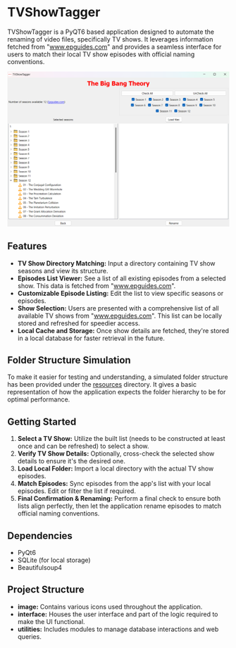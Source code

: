 # TVShowTagger

TVShowTagger is a PyQT6 based application designed to automate the renaming of video files, specifically TV shows. It leverages information fetched from "www.epguides.com" and provides a seamless interface for users to match their local TV show episodes with official naming conventions.

![App Screenshot](resources/ui.png)

## Features

- **TV Show Directory Matching:** Input a directory containing TV show seasons and view its structure.
- **Episodes List Viewer:** See a list of all existing episodes from a selected show. This data is fetched from "www.epguides.com".
- **Customizable Episode Listing:** Edit the list to view specific seasons or episodes.
- **Show Selection:** Users are presented with a comprehensive list of all available TV shows from "www.epguides.com". This list can be locally stored and refreshed for speedier access.
- **Local Cache and Storage:** Once show details are fetched, they're stored in a local database for faster retrieval in the future.

## Folder Structure Simulation

To make it easier for testing and understanding, a simulated folder structure has been provided under the [resources](https://github.com/ypasquazzo/TVShowTagger/tree/main/resources) directory. It gives a basic representation of how the application expects the folder hierarchy to be for optimal performance.

## Getting Started

1. **Select a TV Show:** Utilize the built list (needs to be constructed at least once and can be refreshed) to select a show.
2. **Verify TV Show Details:** Optionally, cross-check the selected show details to ensure it's the desired one.
3. **Load Local Folder:** Import a local directory with the actual TV show episodes.
4. **Match Episodes:** Sync episodes from the app's list with your local episodes. Edit or filter the list if required.
5. **Final Confirmation & Renaming:** Perform a final check to ensure both lists align perfectly, then let the application rename episodes to match official naming conventions.

## Dependencies

- PyQt6
- SQLite (for local storage)
- Beautifulsoup4

## Project Structure

- **image:** Contains various icons used throughout the application.
- **interface:** Houses the user interface and part of the logic required to make the UI functional.
- **utilities:** Includes modules to manage database interactions and web queries.

